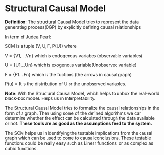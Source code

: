 # Structural Causal Model

**Definition**: The structural Causal Model tries to represent the data generating process\(DGP\) by explicitly defining causal relationships. 

In term of Judea Pearl:

SCM is a tuple \(V, U, F, P\(U\)\) where 

V = {V1,....Vn} which is endogenous variabes \(observable variables\)

U = {U1,...Un} which is exogenous variable\(Unobserved variable\)

F = {F1....Fn} which is the fuctions \(the arrows in causal graph\)

P\(u\) = It is the distribution of U or the unobserved variables. 

**Note**: With the Structural Causal Model, which helps to unbox the real-world black-box model. Helps us in Interpretability. 

The Structural Causal Model tries to formalize the causal relationships in the form of a graph. Then using some of the defined algorithms we can determine whether the effect can be calculated through the data available or not. **These tools are as good as the assumptions feed to the system.** 

The SCM helps us in identifying the testable implications from the causal graph which can be used to come to causal conclusions. These testable functions could be really easy such as Linear functions, or as complex as cubic functions.

